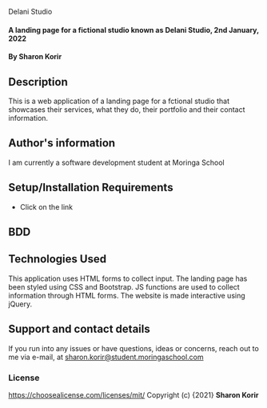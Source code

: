 Delani Studio
#### A landing page for a fictional studio known as Delani Studio, 2nd January, 2022
#### By **Sharon Korir**
## Description
This is a web application of a landing page for a fctional studio that showcases their services, what they do, their portfolio and their contact information.
## Author's information
I am currently a software development student at Moringa School
## Setup/Installation Requirements
* Click on the link 
## BDD
## Technologies Used
This application uses HTML forms to collect input. The landing page has been styled using CSS and Bootstrap. JS functions are used to collect information through HTML forms. The website is made interactive using jQuery.
## Support and contact details
If you run into any issues or have questions, ideas or concerns, reach out to me via e-mail, at sharon.korir@student.moringaschool.com
### License
https://choosealicense.com/licenses/mit/ 
Copyright (c) {2021} **Sharon Korir**

